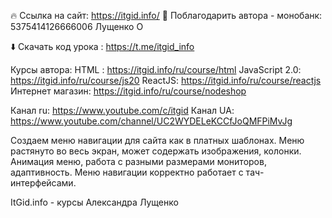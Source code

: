 🔥 Ccылка на сайт: https://itgid.info/
🫶 Поблагодарить автора - монобанк:  
5375414126666006
Лущенко О

⬇️  Скачать код урока : https://t.me/itgid_info

Курсы автора:
HTML : https://itgid.info/ru/course/html
JavaScript 2.0: https://itgid.info/ru/course/js20
ReactJS: https://itgid.info/ru/course/reactjs
Интернет магазин: https://itgid.info/ru/course/nodeshop

Канал ru: https://www.youtube.com/c/itgid
Канал UA: https://www.youtube.com/channel/UC2WYDELeKCCfJoQMFPiMvJg

Создаем меню навигации для сайта как в платных шаблонах. Меню растянуто во весь экран, может содержать изображения, колонки. Анимация меню, работа с разными размерами мониторов, адаптивность. Меню навигации корректно работает с тач-интерфейсами.

ItGid.info - курсы Александра Лущенко
